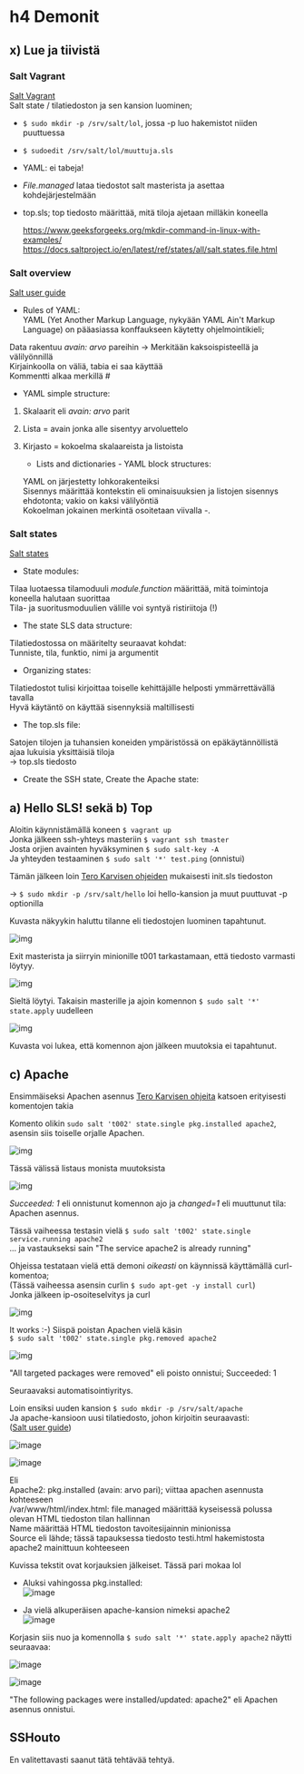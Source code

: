 # h4 Demonit  
## x) Lue ja tiivistä  
### Salt Vagrant  
  [Salt Vagrant](https://terokarvinen.com/2023/salt-vagrant/#infra-as-code---your-wishes-as-a-text-file)   
  Salt state / tilatiedoston ja sen kansion luominen;  
  - ```$ sudo mkdir -p /srv/salt/lol```, jossa -p luo hakemistot niiden puuttuessa  
  - ```$ sudoedit /srv/salt/lol/muuttuja.sls```  
  - YAML: ei tabeja!  
  - _File.managed_ lataa tiedostot salt masterista ja asettaa kohdejärjestelmään
  - top.sls; top tiedosto määrittää, mitä tiloja ajetaan milläkin koneella  
 
    https://www.geeksforgeeks.org/mkdir-command-in-linux-with-examples/  
    https://docs.saltproject.io/en/latest/ref/states/all/salt.states.file.html  

### Salt overview   
  [Salt user guide](https://docs.saltproject.io/salt/user-guide/en/latest/topics/overview.html#rules-of-yaml)
  
  - Rules of YAML:  
  YAML (Yet Another Markup Language, nykyään YAML Ain't Markup Language) on pääasiassa konffaukseen käytetty ohjelmointikieli;  
  
  Data rakentuu _avain: arvo_ pareihin
    -> Merkitään kaksoispisteellä ja välilyönnillä  
  Kirjainkoolla on väliä, tabia ei saa käyttää  
  Kommentti alkaa merkillä #  
  
  - YAML simple structure:

1. Skalaarit eli _avain: arvo_ parit
2. Lista = avain jonka alle sisentyy arvoluettelo
3. Kirjasto = kokoelma skalaareista ja listoista
   

    - Lists and dictionaries - YAML block structures:  

    YAML on järjestetty lohkorakenteiksi  
    Sisennys määrittää kontekstin eli ominaisuuksien ja listojen sisennys ehdotonta; vakio on kaksi välilyöntiä  
   Kokoelman jokainen merkintä osoitetaan viivalla -.

### Salt states  
  [Salt states](https://docs.saltproject.io/salt/user-guide/en/latest/topics/states.html#state-modules)

  - State modules:

  Tilaa luotaessa tilamoduuli _module.function_ määrittää, mitä toimintoja koneella halutaan suorittaa  
  Tila- ja suoritusmoduulien välille voi syntyä ristiriitoja (!)  
  
  - The state SLS data structure:  

  Tilatiedostossa on määritelty seuraavat kohdat:  
  Tunniste, tila, funktio, nimi ja argumentit  

  - Organizing states:
 
  Tilatiedostot tulisi kirjoittaa toiselle kehittäjälle helposti ymmärrettävällä tavalla  
  Hyvä käytäntö on käyttää sisennyksiä maltillisesti  

  - The top.sls file:
  
  Satojen tilojen ja tuhansien koneiden ympäristössä on epäkäytännöllistä ajaa lukuisia yksittäisiä tiloja  
    -> top.sls tiedosto
  

  - Create the SSH state, Create the Apache state:


  ## a) Hello SLS! sekä b) Top  

  Aloitin käynnistämällä koneen ```$ vagrant up```  
  Jonka jälkeen ssh-yhteys masteriin ```$ vagrant ssh tmaster```  
  Josta orjien avainten hyväksyminen ```$ sudo salt-key -A```  
  Ja yhteyden testaaminen ```$ sudo salt '*' test.ping``` (onnistui)  

  Tämän jälkeen loin [Tero Karvisen ohjeiden](https://terokarvinen.com/2023/salt-vagrant/) mukaisesti init.sls tiedoston  
  
  -> ```$ sudo mkdir -p /srv/salt/hello``` loi hello-kansion ja muut puuttuvat -p optionilla  
    
  Kuvasta näkyykin haluttu tilanne eli tiedostojen luominen tapahtunut.  

  ![img](./h4.1.png)  

  Exit masterista ja siirryin minionille t001 tarkastamaan, että tiedosto varmasti löytyy.  

  ![img](./h4.2.png)  

  Sieltä löytyi. Takaisin masterille ja ajoin komennon ```$ sudo salt '*' state.apply``` uudelleen  

  ![img](./h4.3.png)  

  Kuvasta voi lukea, että komennon ajon jälkeen muutoksia ei tapahtunut.  

  ## c) Apache  

  Ensimmäiseksi Apachen asennus [Tero Karvisen ohjeita](https://terokarvinen.com/2023/salt-vagrant/) katsoen erityisesti komentojen takia    
  
  Komento olikin ```sudo salt 't002' state.single pkg.installed apache2```, asensin siis toiselle orjalle Apachen.  

  ![img](./h4.4.png)  

  Tässä välissä listaus monista muutoksista  

  ![img](./h4.5.png)  

  _Succeeded: 1_ eli onnistunut komennon ajo ja _changed=1_ eli muuttunut tila: Apachen asennus.  

  Tässä vaiheessa testasin vielä ```$ sudo salt 't002' state.single service.running apache2```  
    ... ja vastaukseksi sain "The service apache2 is already running"  

  Ohjeissa testataan vielä että demoni _oikeasti_ on käynnissä käyttämällä curl-komentoa;  
  (Tässä vaiheessa asensin curlin ```$ sudo apt-get -y install curl```)  
  Jonka jälkeen ip-osoiteselvitys ja curl  

  ![img](./h4.7.png)  

  It works :-)  Siispä poistan Apachen vielä käsin  
  ```$ sudo salt 't002' state.single pkg.removed apache2```  

  ![img](./h4.8.png)  

  "All targeted packages were removed" eli poisto onnistui; Succeeded: 1  

  Seuraavaksi automatisointiyritys. 

  Loin ensiksi uuden kansion ```$ sudo mkdir -p /srv/salt/apache```  
  Ja apache-kansioon uusi tilatiedosto, johon kirjoitin seuraavasti:  
  ([Salt user guide](https://docs.saltproject.io/salt/user-guide/en/latest/topics/states.html#state-modules))  

  ![image](https://github.com/sibbee/p.hallinta/assets/149330317/a1881a6d-8690-452e-861e-81fe88c30693)  

  ![image](https://github.com/sibbee/p.hallinta/assets/149330317/7421e583-137a-40fe-bf75-958f9f967ce5)  

  Eli  
  Apache2: pkg.installed (avain: arvo pari); viittaa apachen asennusta kohteeseen  
  /var/www/html/index.html: file.managed määrittää kyseisessä polussa olevan HTML tiedoston tilan hallinnan  
  Name määrittää HTML tiedoston tavoitesijainnin minionissa  
  Source eli lähde; tässä tapauksessa tiedosto testi.html hakemistosta apache2 mainittuun kohteeseen  

  Kuvissa tekstit ovat korjauksien jälkeiset. Tässä pari mokaa lol  
  
  - Aluksi vahingossa pkg.installed:  
  ![image](https://github.com/sibbee/p.hallinta/assets/149330317/fda27911-6529-4b28-9d28-a11e2dd062cf)  

  - Ja vielä alkuperäisen apache-kansion nimeksi apache2  
  ![image](https://github.com/sibbee/p.hallinta/assets/149330317/d1bc5b21-8480-4468-b3d9-2c0be1dbeddd)  

  Korjasin siis nuo ja komennolla ```$ sudo salt '*' state.apply apache2``` näytti seuraavaa:  

  ![image](https://github.com/sibbee/p.hallinta/assets/149330317/a4944af0-9c6e-4c43-8974-13c7945593b7)  

  ![image](https://github.com/sibbee/p.hallinta/assets/149330317/48311f7e-e0a4-4456-8bb0-6861feba7db8)  

  "The following packages were installed/updated: apache2" eli Apachen asennus onnistui.  

  ## SSHouto  

  En valitettavasti saanut tätä tehtävää tehtyä.  

  
  

  



  

  


  

  

  
  


  
  
  

  

  
  

  

  

  

  
  
  
  

  

  
    
  
  

  

  

  
  
  
   
  

  
  
  
